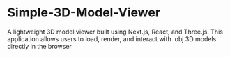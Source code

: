 # Simple-3D-Model-Viewer
A lightweight 3D model viewer built using Next.js, React, and Three.js.
This application allows users to load, render, and interact with .obj 3D models directly in the browser
